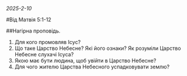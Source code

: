 _2025-2-10_

#Від Матвія 5:1-12

##Нагірна проповідь.
1. Для кого промовляв Ісус?
2. Що таке Царство Небесне? Які його ознаки? Як розуміли Царство Небесне слухачі Ісуса?
3. Якою має бути людина, щоб увійти в Царство Небесне?
4. Для чого жителю Царства Небесного успадковувати землю?

